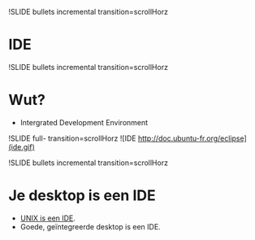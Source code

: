 !SLIDE bullets incremental transition=scrollHorz
# **IDE** #

!SLIDE bullets incremental transition=scrollHorz
# Wut? #

* Intergrated Development Environment

!SLIDE full- transition=scrollHorz
![IDE http://doc.ubuntu-fr.org/eclipse](ide.gif)

!SLIDE bullets incremental transition=scrollHorz
# Je desktop is een IDE #
* [UNIX is een IDE](http://blog.sanctum.geek.nz/unix-as-ide-introduction/).
* Goede, geïntegreerde desktop is een IDE.
